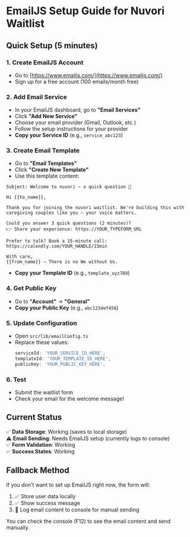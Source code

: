 # EmailJS Setup Guide for Nuvori Waitlist

## Quick Setup (5 minutes)

### 1. Create EmailJS Account
- Go to [https://www.emailjs.com/](https://www.emailjs.com/)
- Sign up for a free account (100 emails/month free)

### 2. Add Email Service
- In your EmailJS dashboard, go to **"Email Services"**
- Click **"Add New Service"**
- Choose your email provider (Gmail, Outlook, etc.)
- Follow the setup instructions for your provider
- **Copy your Service ID** (e.g., `service_abc123`)

### 3. Create Email Template
- Go to **"Email Templates"**
- Click **"Create New Template"**
- Use this template content:

```
Subject: Welcome to nuvori — a quick question 💛

Hi {{to_name}},

Thank you for joining the nuvori waitlist. We're building this with caregiving couples like you — your voice matters.

Could you answer 3 quick questions (2 minutes)?
👉 Share your experience: https://YOUR_TYPEFORM_URL

Prefer to talk? Book a 15-minute call: https://calendly.com/YOUR_HANDLE/15min

With care,
{{from_name}} — There is no We without Us.
```

- **Copy your Template ID** (e.g., `template_xyz789`)

### 4. Get Public Key
- Go to **"Account"** → **"General"**
- **Copy your Public Key** (e.g., `abc123def456`)

### 5. Update Configuration
- Open `src/lib/emailConfig.ts`
- Replace these values:
  ```typescript
  serviceId: 'YOUR_SERVICE_ID_HERE',
  templateId: 'YOUR_TEMPLATE_ID_HERE', 
  publicKey: 'YOUR_PUBLIC_KEY_HERE',
  ```

### 6. Test
- Submit the waitlist form
- Check your email for the welcome message!

## Current Status
✅ **Data Storage**: Working (saves to local storage)  
⚠️ **Email Sending**: Needs EmailJS setup (currently logs to console)  
✅ **Form Validation**: Working  
✅ **Success States**: Working  

## Fallback Method
If you don't want to set up EmailJS right now, the form will:
1. ✅ Store user data locally
2. ✅ Show success message
3. 📧 Log email content to console for manual sending

You can check the console (F12) to see the email content and send manually.
